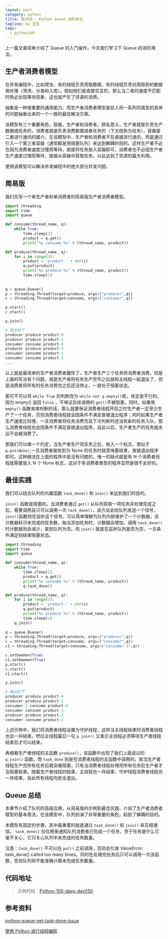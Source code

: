 ```yaml
---
layout: post
category: python
title: 第50天： Python Queue 进阶用法
tagline: by 豆豆
tags: 
  - python100
---
```


上一篇文章简单介绍了 Queue 的入门操作，今天我们学习下 Queue 的进阶用法。

<!--more-->

## 生产者消费者模型

在并发编程中，比如爬虫，有的线程负责爬取数据，有的线程负责对爬取到的数据做处理（清洗、分类和入库）。假如他们是直接交互的，那么当二者的速度不匹配时势必出现等待现象，这也就产生了资源的浪费。

抽象是一种很重要的通用能力，而生产者消费者模型是前人将一系列同类型的具体的问题抽象出来的一个一致的最佳解决方案。

该模型有三个重要角色，容器，生产者和消费者，顾名思义，生产者就是负责生产数据或任务的，消费者就是负责消费数据或者任务的（下文统称为任务），容器是二者进行通讯的媒介。在该模型中，生产者和消费者不在直接进行通讯，而是通过引入一个第三者容器（通常都是用阻塞队列）来达到解耦的目的。这样生产者不必在因为消费者速度过慢而等待，直接将任务放入容器即可，消费者也不必因生产者生产速度过慢而等待，直接从容器中获取任务，以此达到了资源的最大利用。

使用该模型可以解决并发编程中的绝大部分并发问题。

## 简易版

我们先写一个单生产者和单消费者的简易版生产者消费者模型。

```python
import threading
import time
import queue

def consume(thread_name, q):
    while True:
        time.sleep(2)
        product = q.get()
        print("%s consume %s" % (thread_name, product))

def produce(thread_name, q):
    for i in range(3):
        product = 'product-' + str(i)
        q.put(product)
        print("%s produce %s" % (thread_name, product))
        time.sleep(1)
    
            
q = queue.Queue()
p = threading.Thread(target=produce, args=("producer",q))
c = threading.Thread(target=consume, args=("consumer",q))

p.start()
c.start()

p.join()

# 输出如下
producer produce product-0
producer produce product-1
consumer consume product-0
producer produce product-2
consumer consume product-1
consumer consume product-2
...
```
以上就是最简单的生产者消费者魔性了，生产者生产三个任务供消费者消费。但是上面的写法有个问题，就是生产者将任务生产完毕之后就和主线程一起退出了，但是消费者将所有的任务消费完之后还没停止，一直处于阻塞状态。

那可不可以将 ```while True``` 的判断改为 ```while not q.empty()```呢，肯定是不行的。因为 empty() 返回 `False` ，不保证后续调用的 ```get()```不被阻塞。同时，如果用 ```empty()``` 函数来做判断的话，那么就要保证消费者线程开启之时生产者一定至少生产了一个任务，否则消费者线程就会因条件不满足直接退出程序；同时如果生产者生产速度比较慢，一旦消费者将任务消费完且下次判断时还没有新的任务入队，那么消费者线程也会因条件不满足直接退出程序。自此以后，生产者生产的任务就永远不会被消费了。

那我们可以做一个约定，当生产者生产完任务之后，放入一个标志，类似于 ```q.put(None)```,一旦消费者接收到为 None 的任务时就意味着结束，直接退出程序即可。这种做法在上面的程序中是没有问题的，唯一的缺点就是有 N 个消费者线程就需要放入 N 个 None 标志，这对于多消费者类型的程序显然是很不友好的。

## 最佳实践

我们可以结合队列的内置函数 ```task_done()``` 和 ```join()``` 来达到我们的目的。

```join()``` 函数是阻塞的。当消费者通过 ```get()``` 从队列获取一项任务并处理完成之后，需要调用且只可以调用一次 ```task_done()```，该方法会给队列发送一个信号，```join()```函数则在监听这个信号。可以简单理解为队列内部维护了一个计数器，该计数器标识未完成的任务数，每当添加任务时，计数器会增加，调用 ```task_done()```时计数器则会减少，直到队列为空。而 ```join()``` 就是在监听队列是否为空，一旦条件满足则结束阻塞状态。

```python
import threading
import time
import queue

def consume(thread_name, q):
    while True:
        time.sleep(2)
        product = q.get()
        print("%s consume %s" % (thread_name, product))
        q.task_done()

def produce(thread_name, q):
    for i in range(3):
        product = 'product-' + str(i)
        q.put(product)
        print("%s produce %s" % (thread_name, product))
        time.sleep(1)
    q.join()
            
q = queue.Queue()
p = threading.Thread(target=produce, args=("producer",q))
c = threading.Thread(target=consume, args=("consumer",q))
c1 = threading.Thread(target=consume, args=("consumer-1",q))

c.setDaemon(True)
c1.setDaemon(True)
p.start()
c.start()
c1.start()

p.join()

# 输出如下
producer produce product-0
producer produce product-1
consumer-1 consume product-0
consumer consume product-1
producer produce product-2
consumer consume product-2
```

上述示例中，我们将消费者线程设置为守护线程，这样当主线程结束时消费者线程也会一并结束。然后主线程最后一句 ```p.join()``` 又表示主线程必须等待生产者线程结束后才可以结束。

再细看生产者线程的主函数 ```produce()```，该函数中出现了我们上面说过的 ```q.join()``` 函数。而 ```task_done``` 则是在消费者线程的主函数中调用的。故当生产者线程生产完所有任务后就会被阻塞，只有当消费者线程处理完所有任务后生产者才会阻塞结束。随着生产者线程的结束，主线程也一并结束，守护线程消费者线程也一并结束，自此所有线程均安全退出。

## Queue 总结
本章节介绍了队列的高级应用，从简易版的示例到最佳实践，介绍了生产者消费者模型的基本用法，在该模型中，队列扮演了非常重要的角色，起到了解耦的目的。

本模型有固定的步骤，其中最重要的就是通过 ```task_done()``` 和 ```join()``` 来互相通信。 ```task_done()``` 仅仅用来通知队列消费者已完成一个任务，至于任务是什么它毫不关心，它只关心队列中未完成的任务数量。

注意：```task_done()``` 不可以在 ```put()``` 之前调用，否则会引发 ValueError: task_done() called too many times。同时在处理完任务后只可以调用一次该函数，否则队列将不能准确计算未完成任务数量。

## 代码地址

> 示例代码：[Python-100-days-day050](https://github.com/JustDoPython/python-100-day/tree/master/day-050)

## 参考资料

[python-queue-get-task-done-issue](https://stackoverflow.com/questions/1593299/python-queue-get-task-done-issue)

[使用 Python 进行线程编程](https://www.ibm.com/developerworks/cn/aix/library/au-threadingpython/index.html)